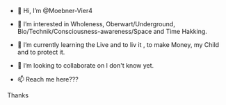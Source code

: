 - 👋 Hi, I’m @Moebner-Vier4
- 👀 I’m interested in Wholeness, Oberwart/Underground, Bio/Technik/Consciousness-awareness/Space and Time Hakking.
- 🌱 I’m currently learning the Live and to liv it , to make Money, my Child and to protect it.

- 💞️ I’m looking to collaborate on I don't know yet.
- 📫 Reach me here???

Thanks



<!---
Moebner-Vier4/Moebner-Vier4 is a ✨ special ✨ repository because its `README.md` (this file) appears on your GitHub profile.
You can click the Preview link to take a look at your changes.
--->
